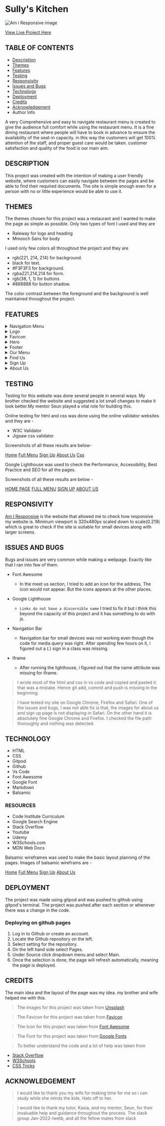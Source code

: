 # Sully's Kitchen
![Am i Responsive image](/assets/docs/responsive.png)

[View Live Project Here](https://shahid129.github.io/sully-s-kitchen/index.html)

## TABLE OF CONTENTS

- [Description](#description)
- [Themes](#themes)
- [Features](#features)
- [Testing](#testing)
- [Responsivity](#responsivity)
- [Issues and Bugs](#issues-and-bugs)
- [Technology](#echnology)
- [Deployment](#deployment) 
- [Credits](#credits)
- [Acknowledgement](#acknowledgement)
- Author Info

A very Comprehensive and easy to navigate restaurant menu is created to give the audience full comfort while using the restaurant menu. It is a fine dining restaurant where people will have to book in advance to ensure the availability of the seat-in capacity. in this way the customers will get 100% attention of the staff, and proper guest care would be taken. customer satisfaction and quality of the food is our main aim.

## DESCRIPTION
This project was created with the intention of making a user friendly website, where customers can easily navigate between the pages and be able to find their required documents. The site is simple enough even for a person with no or little experience would be able to use it.
  
## THEMES
The themes chosen for this project was a restaurant and I wanted to make the page as simple as possible. Only two types of font I used and they are 

 - Raleway for logo and heading
 - Mmooch Sans for body

 I used only few colors all throughout the project and they are
 - rgb(221, 214, 214) for background.
 - black for text.
 - #F3F3F3 for background.
 - rgba221,214,214 for form.
 - rgb(38, 1, 1) for buttons
 - #888888 for button shadow.

The color contrast between the foreground and the background is well maintained throughout the project.

## FEATURES

 <details>
 <summary> Navigation Menu</summary>
[See Image](/assets/docs/navigation.png)
The Navigation Menu is inside the header section and stays on the right hand side of the laptop screen. As the screen becomes smaller, or on small mobile device the menus comes down the logo. I did not use the hamburger menu because I tried to stick to course module as much as I could, even though I used css flexbox.
</details>

 
<details>
<summary>Logo</summary>

[See Image](/assets/docs/logo.png)
Logo is simply the name of the restaurant with a sub heading underneath it. The logo creates a link to the home page and can be accessed from anywhere within the site.
</details>


<details>
<summary>Favicon</summary>

[See Image](/assets/docs/favicon.png)
Favicon is simply  the first two letters of Sully's Kitchen. Blue background with white text gives a nice, clean professional look Favicon is created using the [favicon](https://favicon.io/favicon-generator/) website.
</details>

<details>
<summary>Hero</summary>

[See Image](/assets/docs/hero.png)

The Hero image was chosen very carefully to give a good flavour of curry and Indian restaurant. Different types of spices and seeds gives a proper indication about what type of restaurant is this.
</details>


<details>
<summary>Footer</summary>

[See Image](/assets/docs/footer.png)

The footer section includes all the social media links that Sully's Restaurant is connected with. The name of the social media is specified along with its logo so that anyone can understand. the layout stays same for even smaller devices up to 252px. Footer is situated at the bottom of all the pages.
</details>

<details>
<summary>Our Menu</summary>

[See Image](/assets/docs/our-menu.png)

The our menu section is placed in the first page without creating a menu option. I thought it would be easier for customers to see the menu as soon as the visit the site. They do not have to look for menu in navigation bar. At the bottom of the menu there is a [FULL MENU](/assets/docs/more-menu.png) button which will take them to the rest of the menu. The full menu page has two sections. First section has the rest of the main course. The second section has sides, drinks and desserts with their price indicated in the menu.
</details>

<details>
<summary>Find Us</summary>

[See Image](/assets/docs/find-us.png)

Find us section is situated at the bottom of the main page just above the footer. It includes a map with exact location on it, an imaginary address of the location and message us section. In the message us section a customer can contact us directly by putting their details in it.
</details>

<details>
<summary>Sign Up</summary>

[See Image](/assets/docs/sign-up.png)

Sign Up section can be accessed from the navigation menu. Background shadow is added to the sign up form so it looks like the form is floating. it also has transparent look. Customers can sign up with the restaurant to keep themselves updated with seasonal promotion and changes in menu.
</details>

<details>
<summary>About Us</summary>

[See Image](/assets/docs/about-us.png)

About Us page multiple section. A short description about our company followed by what are the services we do. Few pictures of curry, desserts and images of our fine dining restaurant. At the bottom it has opening hours for lunch and dinner.
</details>

## TESTING

Testing for this website was done several people in several ways. My brother checked the website and suggested a lot small changes to make it look better.My mentor Seun played a vital role for building this.

Online testing for html and css was done using the online validator websites and they are -

- W3C Validator
- Jigsaw css validator

Screenshots of all these results are below-

[Home](/assets/docs/home.png) [Full Menu](/assets/docs/full-menu.png) [Sign Up](/assets/docs/signup.png) [About Us](/assets/docs/aboutus.png) [Css](/assets/docs/css.png)

Google Lighthouse was used to check the Performance, Accessibility, Best Practice and SEO for all the pages. 

Screenshots of all these results are below -

[HOME PAGE](/assets/docs/lightouse-home.png)
[FULL MENU](/assets/docs/lightouse-fullmenu.png)
[SIGN UP](/assets/docs/lightouse-signup.png)
[ABOUT US](/assets/docs/lighthouse-aboutus.png)


## RESPONSIVITY
[Am I Responsive](http://ami.responsivedesign.is/#) is the website that allowed me to check how responsive my website is. Minimum viewport is 320x480px scaled down to scale(0.219) which is great to check if the site is suitable for small devices along with larger screens. 

## ISSUES AND BUGS

Bugs and issues are very common while making a webpage. Exactly like that I ran into few of them. 
- Font Awesome 
    - In the meet us section, I tried to add an icon for the address, The icon would not appear. But the icons appears at the other places.

- Google Lighthouse
    -  `Links do not have a discernible name`
    I tried to fix it but i think this beyond the capacity of this project and it has something to do with js.
     
- Navigation Bar
    - Navigation bar for small devices was not working even though the code for media query was right. After spending few hours on it, i figured out a (.) sign in a class was missing.
- Iframe 
    - After running the lighthouse, i figured out that the name attribute was missing for iframe.

>I wrote most of the html and css in vs code and copied and pasted it. that was a mistake. Hence git add, commit and push is missing in the beginning.

>I have tested my site on Google Chrome, Firefox and Safari. One of the issues and bugs, I was not able fix is that, the images for about us and sign up page is not displaying in Safari. On the other hand it is absolutely fine Google Chrome and Firefox. I checked the file path thoroughly and nothing was detected.

## TECHNOLOGY
- HTML
- CSS
- Gitpod
- Github
- Vs Code
- Font Awesome
- Google Font
- Markdown
- Balsamic

### RESOURCES
- Code Institute Curriculum
- Google Search Engine
- Stack Overflow
- Youtube
- Udemy
- W3Schools.com
- MDN Web Docs

Balsamic wireframes was used to make the basic layout planning of the pages. Images of balsamic wireframs are -

[Home](../sully-s-kitchen/assets/docs/balsanic-home.png)
[Full Menu](../sully-s-kitchen/assets/docs/balsanic-full-menu.png)
[Sign Up](../sully-s-kitchen/assets/docs/balsanic-sign-up.png)
[About Us](../sully-s-kitchen/assets/docs/balsanic-about-us.png)



## DEPLOYMENT

The project was made using gitpod and was pushed to github using gitpod's terminal. The project was pushed after each section or whenever there was a change in the code.

### Deploying on github pages
1. Log in to Github or create an account.
2. Locate the Github repository on the left.
3. Select setting for the repository.
4. On the left hand side select Pages.
5. Under Source click dropdown menu and select Main.
6. Once the selection is done, the page will refresh automatically, meaning the page is deployed.


## CREDITS
The main idea and the layout of the page was my idea. my brother and wife helped me with this.

>The images for this project was taken from [Unsplash](https://unsplash.com/)

>The Favicon for this project was taken from [Favicon](https://favicon.io/)

>The Icon for this project was taken from [Font Awesome](https://fontawesome.com/)

>The Font for this project was taken from [Google Fonts](https://fonts.google.com/)

> To better understand the code and a lot of help was taken from
- [Stack Overflow](https://stackoverflow.com/)
- [W3Schools](https://www.w3schools.com/)
- [CSS Tricks](https://css-tricks.com/)

## ACKNOWLEDGEMENT


> I would like to thank you my wife for making time for me so i can study while she minds the kids. Hats off to her.

> I would like to thank my tutor, Kasia, and my mentor, Seun, for their invaluable help and guidance throughout the process. The slack group Jan-2022-lwetb, and all the fellow mates from slack

